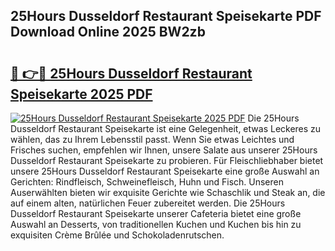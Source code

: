 ## 25Hours Dusseldorf Restaurant Speisekarte PDF Download Online 2025 BW2zb

# <h2><a href="http://gc5ken.nevu.top/?p=25Hours+Dusseldorf+Restaurant+Speisekarte">🔗 👉🔴 25Hours Dusseldorf Restaurant Speisekarte 2025 PDF</a></h2>

[![25Hours Dusseldorf Restaurant Speisekarte 2025 PDF](https://i.imgur.com/dBaPXMq.png)](http://gc5ken.nevu.top/?p=25Hours+Dusseldorf+Restaurant+Speisekarte)
Die 25Hours Dusseldorf Restaurant Speisekarte ist eine Gelegenheit, etwas Leckeres zu wählen, das zu Ihrem Lebensstil passt. Wenn Sie etwas Leichtes und Frisches suchen, empfehlen wir Ihnen, unsere Salate aus unserer 25Hours Dusseldorf Restaurant Speisekarte zu probieren. Für Fleischliebhaber bietet unsere 25Hours Dusseldorf Restaurant Speisekarte eine große Auswahl an Gerichten: Rindfleisch, Schweinefleisch, Huhn und Fisch. Unseren Auserwählten bieten wir exquisite Gerichte wie Schaschlik und Steak an, die auf einem alten, natürlichen Feuer zubereitet werden. Die 25Hours Dusseldorf Restaurant Speisekarte unserer Cafeteria bietet eine große Auswahl an Desserts, von traditionellen Kuchen und Kuchen bis hin zu exquisiten Crème Brûlée und Schokoladenrutschen.
